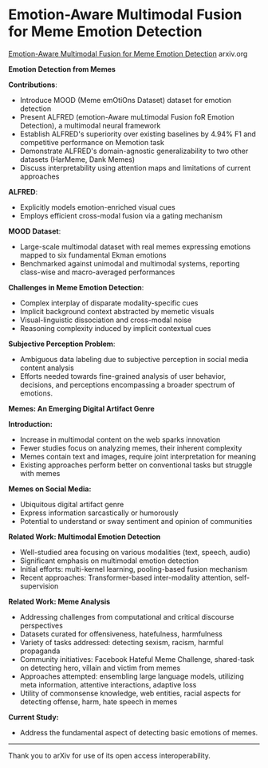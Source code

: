 # Emotion-Aware Multimodal Fusion for Meme Emotion Detection

[Emotion-Aware Multimodal Fusion for Meme Emotion Detection](https://arxiv.org/html/2403.10279) arxiv.org

**Emotion Detection from Memes**

**Contributions**:
- Introduce MOOD (Meme emOtiOns Dataset) dataset for emotion detection
- Present ALFRED (emotion-Aware muLtimodal Fusion foR Emotion Detection), a multimodal neural framework
- Establish ALFRED's superiority over existing baselines by 4.94% F1 and competitive performance on Memotion task
- Demonstrate ALFRED's domain-agnostic generalizability to two other datasets (HarMeme, Dank Memes)
- Discuss interpretability using attention maps and limitations of current approaches

**ALFRED**:
- Explicitly models emotion-enriched visual cues
- Employs efficient cross-modal fusion via a gating mechanism

**MOOD Dataset**:
- Large-scale multimodal dataset with real memes expressing emotions mapped to six fundamental Ekman emotions
- Benchmarked against unimodal and multimodal systems, reporting class-wise and macro-averaged performances

**Challenges in Meme Emotion Detection**:
- Complex interplay of disparate modality-specific cues
- Implicit background context abstracted by memetic visuals
- Visual-linguistic dissociation and cross-modal noise
- Reasoning complexity induced by implicit contextual cues

**Subjective Perception Problem**:
- Ambiguous data labeling due to subjective perception in social media content analysis
- Efforts needed towards fine-grained analysis of user behavior, decisions, and perceptions encompassing a broader spectrum of emotions.

**Memes: An Emerging Digital Artifact Genre**

**Introduction:**
- Increase in multimodal content on the web sparks innovation
- Fewer studies focus on analyzing memes, their inherent complexity
- Memes contain text and images, require joint interpretation for meaning
- Existing approaches perform better on conventional tasks but struggle with memes

**Memes on Social Media:**
- Ubiquitous digital artifact genre
- Express information sarcastically or humorously
- Potential to understand or sway sentiment and opinion of communities

**Related Work: Multimodal Emotion Detection**
- Well-studied area focusing on various modalities (text, speech, audio)
- Significant emphasis on multimodal emotion detection
- Initial efforts: multi-kernel learning, pooling-based fusion mechanism
- Recent approaches: Transformer-based inter-modality attention, self-supervision

**Related Work: Meme Analysis**
- Addressing challenges from computational and critical discourse perspectives
- Datasets curated for offensiveness, hatefulness, harmfulness
- Variety of tasks addressed: detecting sexism, racism, harmful propaganda
- Community initiatives: Facebook Hateful Meme Challenge, shared-task on detecting hero, villain and victim from memes
- Approaches attempted: ensembling large language models, utilizing meta information, attentive interactions, adaptive loss
- Utility of commonsense knowledge, web entities, racial aspects for detecting offense, harm, hate speech in memes

**Current Study:**
- Address the fundamental aspect of detecting basic emotions of memes.

---

Thank you to arXiv for use of its open access interoperability.